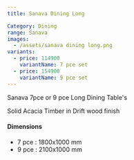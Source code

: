 ```yaml
---
title: Sanava Dining Long

Category: Dining
range: Sanava
images:
  - /assets/sanava dining long.png
variants:
  - price: 114900
    variantName: 7 pce set
  - price: 154900
    variantName: 9 pce set
---
```


Sanava 7pce or 9 pce Long Dining Table's


Solid Acacia Timber in Drift wood finish

#### Dimensions
* 7 pce : 1800x1000 mm
* 9 pce : 2100x1000 mm
